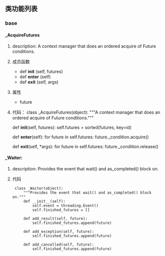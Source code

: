 ## 类功能列表
### base
####  _AcquireFutures
1. description: A context manager that does an ordered acquire of Future conditions.

2. 成员函数
	- def __init__ (self, futures)
	- def __enter__ (self)
	- def __exit__ (self, args)

3. 属性
	- future

4. 代码：
class _AcquireFutures(object):
    """A context manager that does an ordered acquire of Future conditions."""

    def __init__(self, futures):
        self.futures = sorted(futures, key=id)

    def __enter__(self):
        for future in self.futures:
            future._condition.acquire()

    def __exit__(self, *args):
        for future in self.futures:
            future._condition.release()
####  _Waiter:
1. description: Provides the event that wait() and as_completed() block on.

2. 代码

		class _Waiter(object):
			"""Provides the event that wait() and as_completed() block on."""
			def __init__(self):
				self.event = threading.Event()
				self.finished_futures = []

			def add_result(self, future):
				self.finished_futures.append(future)

			def add_exception(self, future):
				self.finished_futures.append(future)

			def add_cancelled(self, future):
				self.finished_futures.append(future)

